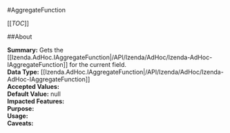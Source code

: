 #AggregateFunction

[[_TOC_]]

##About

**Summary:** Gets the [[Izenda.AdHoc.IAggregateFunction|/API/Izenda/AdHoc/Izenda-AdHoc-IAggregateFunction]] for the current field.  
**Data Type:** [[Izenda.AdHoc.IAggregateFunction|/API/Izenda/AdHoc/Izenda-AdHoc-IAggregateFunction]]  
**Accepted Values:**   
**Default Value:** null  
**Impacted Features:**   
**Purpose:**   
**Usage:**   
**Caveats:**   

